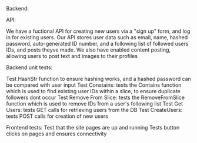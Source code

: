 Backend:

API:

We have a fuctional API for creating new users via a "sign up" form, and log in for existing users.
Our API stores user data such as email, name, hashed password, auto-generated ID number, and a following list of followed users IDs, and posts theyve made.
We also have enabled content posting, allowing users to post text and images to their profiles


Backend unit tests: 

Test HashStr function to ensure hashing works, and a hashed password can be compared with user input
Test Constains: tests the Contains function which is used to find existing user IDs within a slice, to ensure duplicate followers dont occur
Test Remove From Slice: tests the RemoveFromSlice function which is used to remove IDs from a user's following list
Test Get Users:  tests GET calls for retrieving users from the DB
Test CreateUsers:  tests POST calls for creation of new users


Frontend tests:
Test that the site pages are up and running
Tests button clicks on pages and ensures connectivity